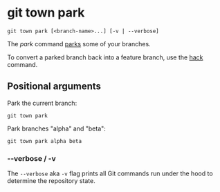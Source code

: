 # git town park

```command-summary
git town park [<branch-name>...] [-v | --verbose]
```

The _park_ command [parks](../branch-types.md#parked-branches) some of your
branches.

To convert a parked branch back into a feature branch, use the [hack](hack.md)
command.

## Positional arguments

Park the current branch:

```fish
git town park
```

Park branches "alpha" and "beta":

```fish
git town park alpha beta
```

### --verbose / -v

The `--verbose` aka `-v` flag prints all Git commands run under the hood to
determine the repository state.
